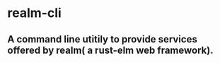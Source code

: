 # realm-cli

## A command line utitily to provide services offered by realm( a rust-elm web framework).
